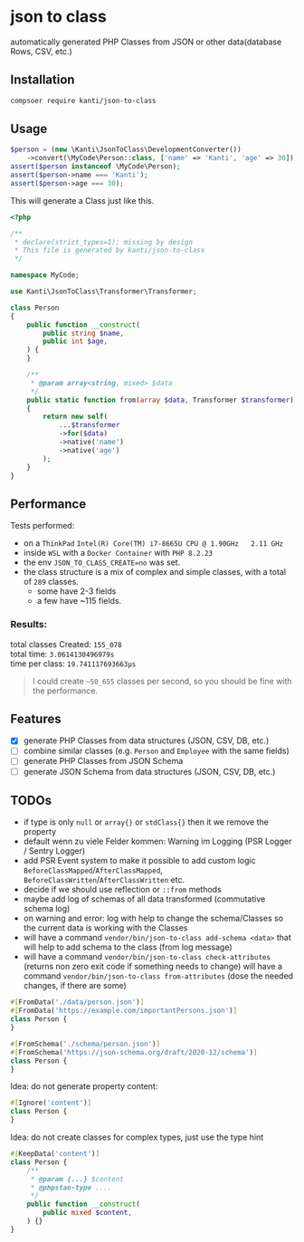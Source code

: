 # json to class

automatically generated PHP Classes from JSON or other data(database Rows, CSV, etc.)

## Installation

````bash
compsoer require kanti/json-to-class
````

## Usage

````php
$person = (new \Kanti\JsonToClass\DevelopmentConverter())
    ->convert(\MyCode\Person::class, ['name' => 'Kanti', 'age' => 30]);
assert($person instanceof \MyCode\Person);
assert($person->name === 'Kanti');
assert($person->age === 30);
````
This will generate a Class just like this.

````php
<?php

/**
 * declare(strict_types=1); missing by design
 * This file is generated by kanti/json-to-class
 */

namespace MyCode;

use Kanti\JsonToClass\Transformer\Transformer;

class Person
{
    public function __construct(
        public string $name,
        public int $age,
    ) {
    }

    /**
     * @param array<string, mixed> $data
     */
    public static function from(array $data, Transformer $transformer): self
    {
        return new self(
            ...$transformer
            ->for($data)
            ->native('name')
            ->native('age')
        );
    }
}
````

## Performance

Tests performed:
- on a `ThinkPad` `Intel(R) Core(TM) i7-8665U CPU @ 1.90GHz   2.11 GHz`
- inside `WSL` with a `Docker Container` with `PHP 8.2.23`
- the env `JSON_TO_CLASS_CREATE=no` was set.  
- the class structure is a mix of complex and simple classes, with a total of `289` classes.
  - some have 2-3 fields
  - a few have ~115 fields.

### Results:

total classes Created: `155_078`  
total time: `3.0614130496979s`  
time per class: `19.741117693663µs`  
> I could create `~50_655` classes per second, so you should be fine with the performance.

## Features
- [x] generate PHP Classes from data structures (JSON, CSV, DB, etc.)
- [ ] combine similar classes (e.g. `Person` and `Employee` with the same fields)
- [ ] generate PHP Classes from JSON Schema
- [ ] generate JSON Schema from data structures (JSON, CSV, DB, etc.)

## TODOs
- if type is only `null` or `array{}` or `stdClass{}` then it we remove the property
- default wenn zu viele Felder kommen: Warning im Logging (PSR Logger / Sentry Logger)
- add PSR Event system to make it possible to add custom logic `BeforeClassMapped`/`AfterClassMapped`, `BeforeClassWritten`/`AfterClassWritten` etc.
- decide if we should use reflection or `::from` methods
- maybe add log of schemas of all data transformed (commutative schema log)
- on warning and error: log with help to change the schema/Classes so the current data is working with the Classes
- will have a command `vendor/bin/json-to-class add-schema <data>` that will help to add schema to the class (from log message)
- will have a command `vendor/bin/json-to-class check-attributes` (returns non zero exit code if something needs to change)
  will have a command `vendor/bin/json-to-class from-attributes` (dose the needed changes, if there are some)
`````php
#[FromData('./data/person.json')]
#[FromData('https://example.com/importantPersons.json')]
class Person {
}

#[FromSchema('./schema/person.json')]
#[FromSchema('https://json-schema.org/draft/2020-12/schema')]
class Person {
}
`````


Idea: do not generate property content:
````php
#[Ignore('content')]
class Person {
}
````

Idea: do not create classes for complex types, just use the type hint
````php
#[KeepData('content')]
class Person {
    /**
     * @param {...} $content
     * @phpstan-type ....
     */
    public function __construct(
        public mixed $content,
    ) {}
}
````

````php
````
